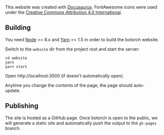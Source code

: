 This website was created with [Docusaurus](https://docusaurus.io/). FontAwesome icons were used under the [Creative Commons Attribution 4.0 International](https://fontawesome.com/license).

## Building

You need [Node](https://nodejs.org/en/) >= 8.x and [Yarn](https://yarnpkg.com/en/) >= 1.5
in order to build the botorch website.

Switch to the `website` dir from the project root and start the server:

```
cd website
yarn
yarn start
```

Open http://localhost:3000 (if doesn't automatically open).

Anytime you change the contents of the page, the page should auto-update.

## Publishing
The site is hosted as a GitHub page. Once botorch is open to the public, we will generate a static
site and automatically push the output to the `gh-pages` branch.
